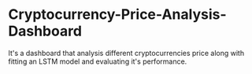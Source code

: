 # Cryptocurrency-Price-Analysis-Dashboard
It's a dashboard that analysis different cryptocurrencies price along with fitting an LSTM model and evaluating it's performance.

